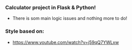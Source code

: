### Calculator project in Flask & Python!
- There is som main logic issues and nothing more to do!


### Style based on:
- https://www.youtube.com/watch?v=j59qQ7YWLxw